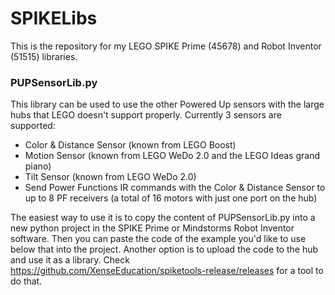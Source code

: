 # SPIKELibs
This is the repository for my LEGO SPIKE Prime (45678) and Robot Inventor (51515) libraries.

### PUPSensorLib.py
This library can be used to use the other Powered Up sensors with the large hubs that LEGO doesn't support properly. Currently 3 sensors are supported:
* Color & Distance Sensor (known from LEGO Boost)
* Motion Sensor (known from LEGO WeDo 2.0 and the LEGO Ideas grand piano)
* Tilt Sensor (known from LEGO WeDo 2.0)
* Send Power Functions IR commands with the Color & Distance Sensor to up to 8 PF receivers (a total of 16 motors with just one port on the hub)

The easiest way to use it is to copy the content of PUPSensorLib.py into a new python project in the SPIKE Prime or Mindstorms Robot Inventor software. Then you can paste the code of the example you'd like to use below that into the project.
Another option is to upload the code to the hub and use it as a library. Check https://github.com/XenseEducation/spiketools-release/releases for a tool to do that.
